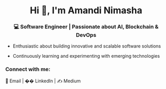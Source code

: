 <h1 align="center">Hi 👋, I'm Amandi Nimasha</h1>
<h3 align="center">💻 Software Engineer | Passionate about AI, Blockchain & DevOps</h3>

- Enthusiastic about building innovative and scalable software solutions

- Continuously learning and experimenting with emerging technologies  

<h3 align="left">Connect with me:</h3>
<p align="left">
<a href="mailto:amandinimasha99@gmail.com" target="_blank" style="text-decoration: none;">📧 Email</a> | 
<a href="https://www.linkedin.com/in/amandi-nimasha-0077a5259" target="_blank" style="text-decoration: none;">�� LinkedIn</a> | 
<a href="https://medium.com/@amandinimasha99" target="_blank" style="text-decoration: none;">✍️ Medium</a>
</p>
